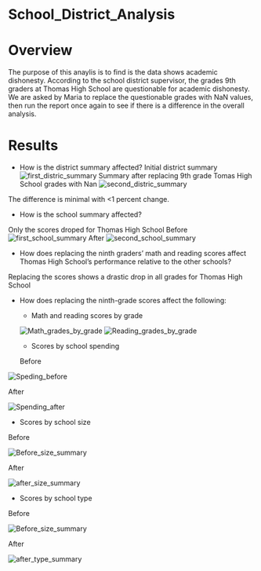 # School_District_Analysis

# Overview
The purpose of this anaylis is to find is the data shows academic dishonesty. According to the school district supervisor, the grades 9th graders at Thomas High School are questionable for academic dishonesty. We are asked by Maria to replace the questionable grades with NaN values, then run the report once again to see if there is a difference in the overall analysis.

# Results
* How is the district summary affected?
Initial district summary
![first_distric_summary](https://user-images.githubusercontent.com/95899763/151753659-3405dadb-ffce-494d-a4e8-20544d71d954.PNG)
Summary after replacing 9th grade Tomas High School grades with Nan
![second_distric_summary](https://user-images.githubusercontent.com/95899763/151753449-19f24c45-d9e2-4306-8fc1-3267afb4e0b4.PNG)

The difference is minimal with <1 percent change.

* How is the school summary affected?

Only the scores droped for Thomas High School
Before
![first_school_summary](https://user-images.githubusercontent.com/95899763/151754289-def3958a-0939-41a8-8087-da4ca4000ec2.PNG)
After
![second_school_summary](https://user-images.githubusercontent.com/95899763/151754326-4aa97465-e707-4031-988c-91431c9c62ad.PNG)

* How does replacing the ninth graders’ math and reading scores affect Thomas High School’s performance relative to the other schools?

Replacing the scores shows a drastic drop in all grades for Thomas High School


* How does replacing the ninth-grade scores affect the following:
  * Math and reading scores by grade
  
  ![Math_grades_by_grade](https://user-images.githubusercontent.com/95899763/151755348-98c3b147-9332-4831-aa89-d57bfe98fcea.PNG)
  ![Reading_grades_by_grade](https://user-images.githubusercontent.com/95899763/151755400-ac26b63c-e13d-4c5e-896c-02c5eaa8c510.PNG)
  
   * Scores by school spending
   
  Before 
  
 ![Speding_before](https://user-images.githubusercontent.com/95899763/151755991-3611915a-033a-468b-aa97-b37bf9a729b5.PNG)
 
  After
  
  ![Spending_after](https://user-images.githubusercontent.com/95899763/151756132-31865ea5-8e90-4f94-9b80-5641595a1420.PNG)
  
  * Scores by school size

Before

![Before_size_summary](https://user-images.githubusercontent.com/95899763/151756497-0e63f2dc-56d3-4cfc-b90c-a384e9687270.PNG)

After

![after_size_summary](https://user-images.githubusercontent.com/95899763/151756536-2481b48a-8913-4387-97be-d8b7e48f38c6.PNG)

* Scores by school type

Before

![Before_size_summary](https://user-images.githubusercontent.com/95899763/151756756-fb476604-3114-45c7-96d7-d8c200f618cb.PNG)

After

![after_type_summary](https://user-images.githubusercontent.com/95899763/151756798-5ef5a431-525c-42e4-9410-3d5d8c35c68b.PNG)
